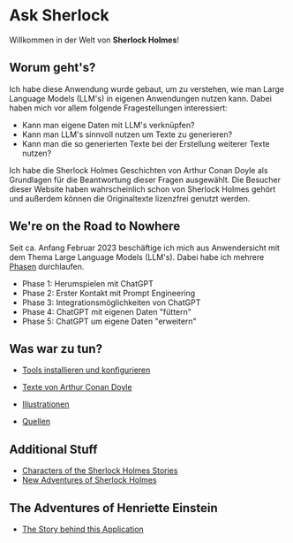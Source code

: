 # Ask Sherlock

Willkommen in der Welt von **Sherlock Holmes**!

## Worum geht's?
Ich habe diese Anwendung wurde gebaut, um zu verstehen, wie man Large Language Models (LLM's) 
in eigenen Anwendungen nutzen kann. Dabei haben mich vor allem folgende Fragestellungen interessiert:

- Kann man eigene Daten mit LLM's verknüpfen?
- Kann man LLM's sinnvoll nutzen um Texte zu generieren?
- Kann man die so generierten Texte bei der Erstellung weiterer Texte nutzen?

Ich habe die Sherlock Holmes Geschichten von Arthur Conan Doyle als Grundlagen für die Beantwortung
dieser Fragen ausgewählt. Die Besucher dieser Website haben wahrscheinlich schon von Sherlock
Holmes gehört und außerdem können die Originaltexte lizenzfrei genutzt werden.

## We're on the Road to Nowhere 
Seit ca. Anfang Februar 2023 beschäftige ich mich aus Anwendersicht mit dem Thema Large Language Models (LLM's). 
Dabei habe ich mehrere [Phasen](./phasen.md) durchlaufen.

- Phase 1: Herumspielen mit ChatGPT
- Phase 2: Erster Kontakt mit Prompt Engineering
- Phase 3: Integrationsmöglichkeiten von ChatGPT
- Phase 4: ChatGPT mit eigenen Daten "füttern"
- Phase 5: ChatGPT um eigene Daten "erweitern"

## Was war zu tun?
- [Tools installieren und konfigurieren](./faq/index.md)


- [Texte von Arthur Conan Doyle](sources.md)
- [Illustrationen](./illustrations.md)
- [Quellen](./quellen.md)

## Additional Stuff
- [Characters of the Sherlock Holmes Stories](./characters/index.md)
- [New Adventures of Sherlock Holmes](./src/newa/index.md)

## The Adventures of Henriette Einstein

- [The Story behind this Application](adventures/henni.md)
